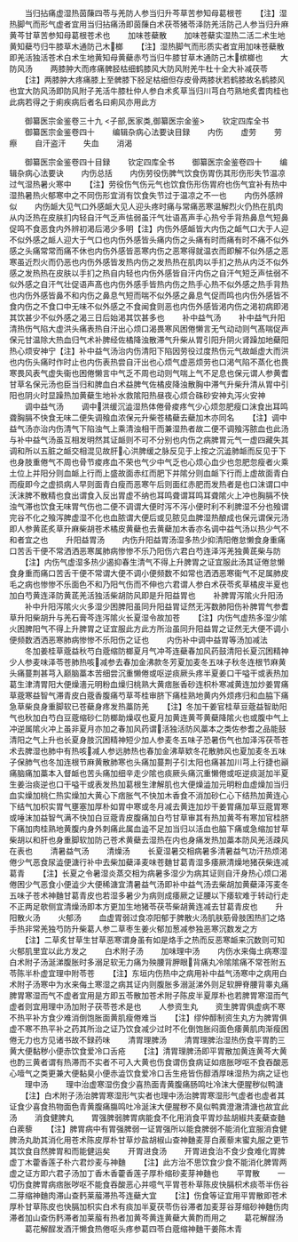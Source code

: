 <!-- { "loadSidebar": true } -->
　　当归拈痛虚湿热茵蔯四苓与羌防人参当归升芩草苦参知母葛根苍
　　【注】湿热脚气而形气虚者宜用当归拈痛汤即茵蔯白术茯苓猪苓泽防羌活防己人参当归升麻黄芩甘草苦参知母葛根苍术也
　　加味苍蘗散
　　加味苍蘗实湿热二活二术生地黄知蘗芍归牛膝草木通防己木榔
　　【注】湿热脚气而形质实者宜用加味苍蘗散即羌活独活苍术白术生地黄知母黄蘗赤芍当归牛膝甘草木通防己木槟榔也
　　大防风汤
　　两膝肿大而疼痛髀胫枯细鹤膝风大防风附羌牛杜十全大补减茯苓
　　【注】两膝肿大疼痛膝上至髀膝下胫足枯细但存皮骨两膝状若鹤膝故名鹤膝风也宜大防风汤即防风附子羌活牛膝杜仲人参白术炙草当归川芎白芍熟地炙耆肉桂也此病若得之于痢疾病后者名曰痢风亦用此方














　　御纂医宗金鉴卷三十九
<子部,医家类,御纂医宗金鉴>
　　钦定四库全书
　　御纂医宗金鉴卷四十
　　编辑杂病心法要诀目録
　　内伤
　　虚劳
　　劳瘵
　　自汗盗汗
　　失血
　　消渴






　　御纂医宗金鉴卷四十目録
　　钦定四库全书
　　御纂医宗金鉴卷四十
　　编辑杂病心法要诀
　　内伤总括
　　内伤劳役伤脾气饮食伤胃伤其形伤形失节温凉过气湿热暑火寒中
　　【注】劳役伤气伤元气也饮食伤形伤胃府也伤气宜补有热中湿热暑热火郁寒中之不同伤形宜消有饮食失节过于温凉之不一也
　　内伤外感辨似
　　内伤衇大见气口外感衇大见人迎头疼时痛与常痛恶寒温解烈火仍热在肌肉从内泛热在皮肤扪内轻自汗气乏声怯弱虽汗气壮语髙声手心热兮手背热鼻息气短鼻促鸣不食恶食内外辨初渇后渇少多明【注】内伤外感衇皆大内伤之衇气口大于人迎不似外感之衇人迎大于气口也内伤外感皆头痛内伤之头痛有时而痛有时不痛不似外感之头痛常常而痛不休也内伤外感皆恶寒内伤之恶寒得就温衣而即解不似外感之恶寒虽近烈火而仍恶也内伤外感皆发热内伤之发热热在肌肉以手扪之热从内泛不似外感之发热热在皮肤以手扪之热自内轻也内伤外感皆自汗内伤之自汗气短乏声怯弱不似外感之自汗气壮促语声髙也内伤外感手皆热内伤之热手心热不似外感之热手背热也内伤外感皆鼻不和内伤之鼻息气短而喘不似外感之鼻息气促而鸣也内伤外感皆不食内伤之不食口中无味不似外感之不食闻食则恶也内伤外感皆渇内伤之渇初病即渇其饮甚少不似外感之渴三日后始渇其饮甚多也
　　补中益气汤
　　补中益气升阳清热伤气陷大虚洪头痛表热自汗出心烦口渴畏寒风困倦懒言无气动动则气髙喘促声保元甘温除大热血归气术补脾经佐橘降浊散滞气升柴从胃引阳升阴火肾躁加地蘗阳热心烦安神宁【注】补中益气汤治内伤清阳下陷因劳役过度热伤元气故衇虚大而洪也内伤头痛时作时止也内伤表热尝自汗出也心烦气虚恶烦劳也口渇气陷不蒸化也畏寒畏风表气虚失衞也困倦懒言中气乏不周也动则气喘上气不足息也保元谓人参黄耆甘草名保元汤也臣当归和脾血白术益脾气佐橘皮降浊散胸中滞气升柴升清从胃中引阳也阴火时显躁热加黄蘗生地补水救隂阳热昼夜心烦合硃砂安神丸泻火安神
　　调中益气汤
　　调中洪缓沉澁湿热体倦骨痠疼气少心烦忽肥瘦口沫食出耳鸣聋胸膈不快食无味二便失调飱血浓保元升柴苍橘蘗去蘗加木亦同名
　　【注】调中益气汤亦治内伤清气下陷浊气上乘清浊相干而兼湿热者故二便不调飱泻脓血也此汤与补中益气汤虽互相发明然其证衇则不可不分别也内伤之病脾胃元气一虚四藏失其调和所以五脏之衇交相混见故肝心洪脾缓之脉反见于上按之沉澁肺衇而反见于下也身肢重倦气不周也骨节痠疼血不荣也气少中气乏也心烦心血少也忽肥忽瘦者火乘土位上并阳分则血衇上行而上盛故面赤红而肥下并隂分则血衇下行而上虚故面青白而瘦即今之虚损病人早则面青白瘦而恶寒午后则面红赤肥而发热者是也口沫谓口中沃沫脾不散精也食出谓食入反出胃虚不纳也耳鸣聋谓耳鸣耳聋隂火上冲也胸膈不快浊气滞也饮食无味胃气伤也二便不调谓大便时泻不泻小便时利不利脾湿不分也飱谓完谷不化之飱泻脾虚湿不化也血脓谓大便后或见脓见血脾湿热酿成也保元谓保元汤即人参黄茋炙草升麻柴胡苍术橘皮黄蘗也去黄蘗加木香亦名调中益气汤以热少气不和者宜之也
　　升阳益胃汤
　　内伤升阳益胃汤湿多热少抑清阳倦怠懒食身重痛口苦舌干便不常洒洒恶寒属肺病惨惨不乐乃阳伤六君白芍连泽泻羌独黄茋柴与防
　　【注】内伤气虚湿多热少遏抑春生清气不得上升脾胃之证宜服此汤其证倦怠懒食身重而痛口苦舌干便不常谓大便不调小便频数不如常也洒洒恶寒衞气不足属肺皮毛之病也惨惨不乐面色不和乃阳气伤而不伸也六君谓人参白术茯苓炙草橘皮半夏也加白芍黄连泽防黄茋羌活独活柴胡防风即是升阳益胃也
　　补脾胃泻隂火升阳汤
　　补中升阳泻隂火火多湿少困脾阳虽同升阳益胃证然无泻数肺阳伤补脾胃气参耆草升阳柴胡升与羌石膏芩连泻隂火长夏湿令故加苍
　　【注】内伤气虚热多湿少隂火困脾阳气不得上升脾胃之证宜服此方此方所治虽同升阳益胃之证然无大便不调小便频数洒洒恶寒肺病惨惨不乐阳伤之证也
　　内伤补中调中益胃等汤加减法
　　冬加姜桂草蔲益秋芍白蔲缩防榔夏月气冲芩连蘗春加风药鼓清阳长夏沉困精神少人参麦味泽苓苍肺热咳减参去春加金沸款冬芳夏加麦冬五味子秋冬连根节麻黄头痛蔓荆甚芎入巅脑藁本苦细尝沉重懒倦或呕逆痰厥头疼半夏姜口干嗌干或表热加葛生津清胃阳大便燥濇元明粉血燥归桃熟大黄痞胀香砂连枳朴寒减黄连加炒姜胃痛草蔲寒益智气滞青皮白蔲香腹痛芍草芩桂审脐下痛桂熟地黄内外烦疼归和血脇下痛急草柴良身重脚软已苍蘗身疼发热藁防羌
　　【注】冬加干姜官桂草豆蔲益智助阳气也秋加白芍白豆蔲缩砂仁防榔助燥収也夏月加黄连黄芩黄蘗降隂火也或腹中气上冲逆属隂火冲上虽非夏月亦加之春加风药谓活独活防风藁本之类佐参耆之品能鼓清阳之气上升也长夏身肢沉困精神短少加人参麦冬五味子恐暑伤气也加泽泻茯苓苍术去脾湿也肺中有热咳减人参远肺热也春加金沸草欵冬花散肺风也夏加麦冬五味子保肺气也冬加连根节麻黄散肺寒也头痛加蔓荆子引太阳也痛甚加川芎上行捷也巓痛脑痛加藁本入督衇也苦头痛加细辛走少隂也痰厥头痛沉重懒倦或呕逆痰涎加半夏生姜治痰逆也口干嗌干或表发热加葛根生津解肌也大便燥澁加元明粉血虚燥加当归血实燥加桃仁热实燥加大黄心下痞胀气不快加木香食不消加砂仁心下结热加黄连心下结气加枳实胃气壅塞加厚朴如胃中寒或冬月减去黄连加炒干姜胃痛加草豆蔲胃寒或唾沫加益智气满不快加白豆蔲青皮腹痛加白芍甘草审其有热加黄芩有寒加官桂脐下痛加肉桂熟地黄腹内身外刺痛此属血澁不足加当归以活血也脇下痛或急缩加甘草柴胡以和肝也身重脚软加防己苍术黄蘗去湿热在内也身痛发热加藁本防风羌活疎风在表也
　　清暑益气汤
　　清燥汤
　　长夏湿暑交相病暑多清暑益气功汗热烦渇倦少气恶食尿澁便溏行补中去柴加蘗泽麦味苍麯甘葛青湿多痿厥清燥地猪茯柴连减葛青
　　【注】长夏之令暑湿炎蒸交相为病暑多湿少为病其证则自汗身热心烦口渴倦困少气恶食小便澁少大便稀溏宜清暑益气汤即补中益气汤去柴胡加黄蘗泽泻麦冬五味子苍术神麯甘葛青皮也若湿多暑少为病则成痿厥之证腰以下痿软难于转动行走不正两足欹侧宜清燥汤即本方更加生地猪苓茯苓柴胡黄连减去甘葛青皮也
　　升阳散火汤
　　火郁汤
　　血虚胃弱过食凉阳郁于脾散火汤肌肤筋骨肢困热扪之烙手热非常羌独芍防升柴葛人参二草枣生姜火郁加葱减参独恶寒沉数发之方
　　【注】二草炙甘草生甘草恶寒谓身虽有如是烙手之热而反恶寒衇来沉数则可知火郁肌里宜以此方发之
　　白术附子汤
　　加味理中汤
　　内伤水来侮土病寒湿白术附子汤涎涕腹胀时多溺足软无力痛为殃腰背胛眼背痛丸冷隂隂痛不常苍附五苓陈半朴虚宜理中附苓苍
　　【注】东垣内伤热中之病用补中益气汤寒中之病用白术附子汤寒中为水来侮土寒湿之病其证内则腹胀多溺涎涕外则足软胛脊腰背睾丸痛脾胃寒湿而气不虚者宜用是方即五苓散加苍术附子陈皮半夏厚朴也若脾胃寒湿而气虚者则宜用理中汤加附子茯苓苍术是也
　　人参资生丸
　　资生脾胃俱虚病不寒不热平补方食少难消倒饱胀面黄肌瘦倦难当
　　【注】缪仲醇制资生丸方为脾胃俱虚不寒不热平补之药其所治之证乃饮食减少过时不化倒饱胀闷面色痿黄肌肉渐瘦困倦无力也方见诸书故不録药味
　　清胃理脾汤
　　清胃理脾治湿热伤食平胃酌三黄大便黏秽小便赤饮食爱冷口舌疮
　　【注】清胃理脾汤即平胃散加黄连黄芩大黄也酌三黄者谓有热滞而不实者不可入大黄也伤食谓伤食病证如痞胀哕呕不食吞酸恶心噎气之类更兼大便黏臭小便赤澁饮食爱冷口舌生疮皆伤醇酒厚味湿热为病之证也
　　理中汤
　　理中治虚寒湿伤食少喜热面青黄腹痛肠鸣吐冷沫大便腥秽似鸭溏
　　【注】白术附子汤治脾胃寒湿形气实者也理中汤治脾胃寒湿形气虚者也虚者其证食少喜食热物面色青黄腹痛膓鸣吐冷涎沫大便腥秽不臭似鸭粪澄澈清溏也故宜此汤
　　消食健脾丸
　　胃强脾弱脾胃病能食不化用消食平胃炒盐胡椒共麦蘗查麯白蒺藜
　　【注】脾胃病中有胃强脾弱一证胃强所以能食脾弱不能消化宜服消食健脾汤丸助其消化用苍术陈皮厚朴甘草炒盐胡椒山查神麯麦芽白蒺藜末蜜丸服之更节其饮食自然脾胃和而能健运矣
　　开胃进食汤
　　开胃进食治不食少食难化胃脾虚丁木藿香莲子朴六君炒麦与神麯
　　【注】此方治不思饮食少食不能消化脾胃两虚之证方即六君子汤加丁香木香藿香莲子厚朴缩砂麦芽神麯也
　　平胃散
　　一切伤食脾胃病痞胀哕呕不能食吞酸恶心并噫气平胃苍朴草陈皮快膈枳术痰苓半伤谷二芽缩神麯肉滞山查麫莱菔滞热芩连蘗大宜
　　【注】伤食等证宜用平胃散即苍术厚朴甘草陈皮也快膈加枳实白术有痰加半夏茯苓伤谷滞者加麦芽谷芽缩砂神麯伤肉滞者加山查伤麫滞者加莱菔有热者加黄芩黄连黄蘗大黄酌而用之
　　葛花解酲汤
　　葛花解酲发酒汗懒食热倦呕头疼参葛四苓白蔲缩神麯干姜陈木青
